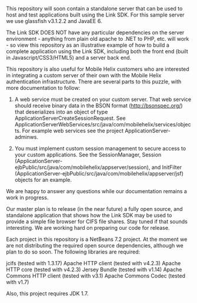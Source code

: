 This repository will soon contain a standalone server that can be used
to host and test applications built using the Link SDK. For this
sample server we use glassfish v3.1.2.2 and JavaEE 6.

The Link SDK DOES NOT have any particular dependencies on the server
environment - anything from plain old apache to .NET to PHP, etc. will
work - so view this repository as an illustrative example of how to
build a complete application using the Link SDK, including both the
front end (built in Javascript/CSS3/HTML5) and a server back end.

This repository is also useful for Mobile Helix customers who are
interested in integrating a custom server of their own with the Mobile
Helix authentication infrastructure. There are several parts to this
puzzle, with more documentation to follow:

1) A web service must be created on your custom server. That web
service should receive binary data in the BSON format
(http://bsonspec.org/) that deserializes into an object of type
ApplicationServerCreateSessionRequest. See
ApplicationServerWebServices/src/java/com/mobilehelix/services/objects. For
example web services see the project ApplicationServer-adminws.

2) You must implement custom session management to secure access to
your custom applications. See the SessionManager, Session
(ApplicationServer-ejbPublic/src/java/com/mobilehelix/appserver/session),
and InitFilter
(ApplicationServer-ejbPublic/src/java/com/mobilehelix/appserver/jsf)
objects for an example.

We are happy to answer any questions while our documentation remains a
work in progress.

Our master plan is to release (in the near future) a fully open
source, and standalone application that shows how the Link SDK may be
used to provide a simple file browser for CIFS file shares. Stay tuned
if that sounds interesting. We are working hard on preparing our code
for release.

Each project in this repository is a NetBeans 7.2 project. At the
moment we are not distributing the required open source dependencies,
although we plan to do so soon. The following libraries are required:

jcifs (tested with 1.3.17)
Apache HTTP client (tested with v4.2.3)
Apache HTTP core (tested with v4.2.3)
Jersey Bundle (tested with v1.14)
Apache Commons HTTP client (tested with v3.1)
Apache Commons Codec (tested with v1.7)

Also, this project requires JDK 1.7.